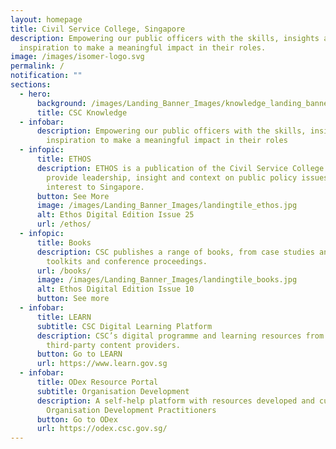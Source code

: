 ```yaml
---
layout: homepage
title: Civil Service College, Singapore
description: Empowering our public officers with the skills, insights and
  inspiration to make a meaningful impact in their roles.
image: /images/isomer-logo.svg
permalink: /
notification: ""
sections:
  - hero:
      background: /images/Landing_Banner_Images/knowledge_landing_banner_01.jpg
      title: CSC Knowledge
  - infobar:
      description: Empowering our public officers with the skills, insights and
        inspiration to make a meaningful impact in their roles
  - infopic:
      title: ETHOS
      description: ETHOS is a publication of the Civil Service College aiming to
        provide leadership, insight and context on public policy issues of
        interest to Singapore.
      button: See More
      image: /images/Landing_Banner_Images/landingtile_ethos.jpg
      alt: Ethos Digital Edition Issue 25
      url: /ethos/
  - infopic:
      title: Books
      description: CSC publishes a range of books, from case studies and primers, to
        toolkits and conference proceedings.
      url: /books/
      image: /images/Landing_Banner_Images/landingtile_books.jpg
      alt: Ethos Digital Edition Issue 10
      button: See more
  - infobar:
      title: LEARN
      subtitle: CSC Digital Learning Platform
      description: CSC’s digital programme and learning resources from renowned
        third-party content providers.
      button: Go to LEARN
      url: https://www.learn.gov.sg
  - infobar:
      title: ODex Resource Portal
      subtitle: Organisation Development
      description: A self-help platform with resources developed and curated for
        Organisation Development Practitioners
      button: Go to ODex
      url: https://odex.csc.gov.sg/
---
```

